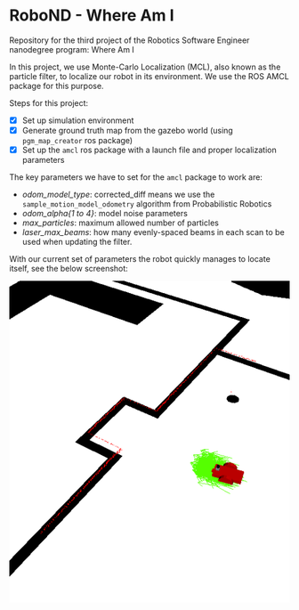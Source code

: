 # RoboND - Where Am I
Repository for the third project of the Robotics Software Engineer nanodegree program: Where Am I

In this project, we use Monte-Carlo Localization (MCL), also known as the particle filter, to localize our robot in its environment. We use the ROS AMCL package for this purpose.

Steps for this project:
- [x] Set up simulation environment
- [x] Generate ground truth map from the gazebo world (using `pgm_map_creator` ros package)
- [x] Set up the `amcl` ros package with a launch file and proper localization parameters

The key parameters we have to set for the `amcl` package to work are:
- *odom_model_type*: corrected_diff means we use the `sample_motion_model_odometry` algorithm from Probabilistic Robotics
- *odom_alpha{1 to 4}*: model noise parameters
- *max_particles*: maximum allowed number of particles
- *laser_max_beams*: how many evenly-spaced beams in each scan to be used when updating the filter.

With our current set of parameters the robot quickly manages to locate itself, see the below screenshot:

![mcl](MonteCarloLocalization.PNG)
 

